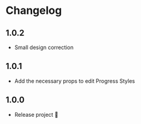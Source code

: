 # Changelog

## 1.0.2
- Small design correction

## 1.0.1
- Add the necessary props to edit Progress Styles

## 1.0.0
- Release project 🎉
